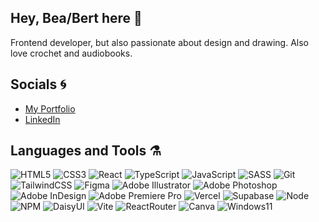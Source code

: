 ## Hey, Bea/Bert here 🌱
Frontend developer, but also passionate about design and drawing. Also love crochet and audiobooks.

## Socials 🌀 
<ul>
  <li>
    <a href="https://beatricebalzer.vercel.app/">My Portfolio</a> 
  </li>
  <li>
    <a href="https://www.linkedin.com/in/beatrice-balzer">LinkedIn</a> 
  </li>
</ul>

## Languages and Tools ⚗️
![HTML5](https://img.shields.io/badge/html5-%23E34F26.svg?style=for-the-badge&logo=html5&logoColor=white) ![CSS3](https://img.shields.io/badge/css3-%231572B6.svg?style=for-the-badge&logo=css3&logoColor=white) ![React](https://img.shields.io/badge/react-%2320232a.svg?style=for-the-badge&logo=react&logoColor=%2361DAFB) ![TypeScript](https://img.shields.io/badge/TypeScript-007ACC?style=for-the-badge&logo=typescript&logoColor=white) ![JavaScript](https://img.shields.io/badge/JavaScript-323330?style=for-the-badge&logo=javascript&logoColor=F7DF1E) ![SASS](https://img.shields.io/badge/Sass-CC6699?style=for-the-badge&logo=sass&logoColor=white) ![Git](https://img.shields.io/badge/GIT-E44C30?style=for-the-badge&logo=git&logoColor=white) ![TailwindCSS](https://img.shields.io/badge/tailwindcss-%2338B2AC.svg?style=for-the-badge&logo=tailwind-css&logoColor=white) ![Figma](https://img.shields.io/badge/Figma-F24E1E?style=for-the-badge&logo=figma&logoColor=white) ![Adobe Illustrator](https://img.shields.io/badge/Adobe%20Illustrator-FF9A00?style=for-the-badge&logo=adobe%20illustrator&logoColor=white) ![Adobe Photoshop](https://img.shields.io/badge/Adobe%20Photoshop-31A8FF?style=for-the-badge&logo=Adobe%20Photoshop&logoColor=black) ![Adobe InDesign](https://img.shields.io/badge/Adobe%20InDesign-FF3366?style=for-the-badge&logo=Adobe%20InDesign&logoColor=white) ![Adobe Premiere Pro](https://img.shields.io/badge/Adobe%20Premiere%20Pro-9999FF?style=for-the-badge&logo=Adobe%20Premiere%20Pro&logoColor=white) ![Vercel](https://img.shields.io/badge/Vercel-000000?style=for-the-badge&logo=vercel&logoColor=white) ![Supabase](https://img.shields.io/badge/Supabase-181818?style=for-the-badge&logo=supabase&logoColor=white) ![Node](https://img.shields.io/badge/Node%20js-339933?style=for-the-badge&logo=nodedotjs&logoColor=white) ![NPM](https://img.shields.io/badge/npm-CB3837?style=for-the-badge&logo=npm&logoColor=white) ![DaisyUI](https://img.shields.io/badge/daisyUI-1ad1a5?style=for-the-badge&logo=daisyui&logoColor=white) ![Vite](https://img.shields.io/badge/Vite-B73BFE?style=for-the-badge&logo=vite&logoColor=FFD62E) ![ReactRouter](https://img.shields.io/badge/React_Router-CA4245?style=for-the-badge&logo=react-router&logoColor=white) ![Canva](https://img.shields.io/badge/Canva-%2300C4CC.svg?&style=for-the-badge&logo=Canva&logoColor=white) ![Windows11](https://img.shields.io/badge/Windows_11-0078d4?style=for-the-badge&logo=windows-11&logoColor=white)

<!--
**bebzbzbz/bebzbzbz** is a ✨ _special_ ✨ repository because its `README.md` (this file) appears on your GitHub profile.

Here are some ideas to get you started:

- 🔭 I’m currently working on ...
- 🌱 I’m currently learning ...
- 👯 I’m looking to collaborate on ...
- 🤔 I’m looking for help with ...
- 💬 Ask me about ...
- 📫 How to reach me: ...
- 😄 Pronouns: ...
- ⚡ Fun fact: ...
-->
